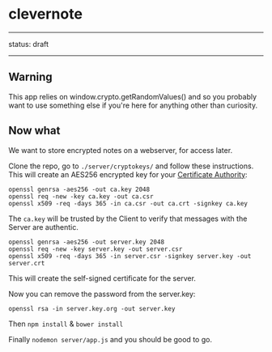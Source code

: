 clevernote
==========

---
status: draft

---

Warning
-----

This app relies on window.crypto.getRandomValues() and so you probably want to use something else if you're here for anything other than curiosity. 


Now what
-----

We want to store encrypted notes on a webserver, for access later. 

Clone the repo, go to `./server/cryptokeys/` and follow these instructions. This will create an AES256 encrypted key for your [Certificate Authority](http://en.wikipedia.org/wiki/Certificate_authority):

    openssl genrsa -aes256 -out ca.key 2048
    openssl req -new -key ca.key -out ca.csr
    openssl x509 -req -days 365 -in ca.csr -out ca.crt -signkey ca.key

The `ca.key` will be trusted by the Client to verify that messages with the Server are authentic. 

    openssl genrsa -aes256 -out server.key 2048
    openssl req -new -key server.key -out server.csr
    openssl x509 -req -days 365 -in server.csr -signkey server.key -out server.crt


This will create the self-signed certificate for the server. 

Now you can remove the password from the server.key: 

    openssl rsa -in server.key.org -out server.key
    

Then `npm install` & `bower install` 

Finally `nodemon server/app.js` and you should be good to go. 



